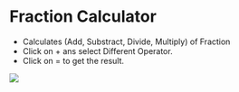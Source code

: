 # Fraction Calculator

- Calculates (Add, Substract, Divide, Multiply) of Fraction
- Click on + ans select Different Operator.
- Click on = to get the result.

![](https://user-images.githubusercontent.com/72241207/170097091-1bdcf2dc-dc7f-4b93-8451-fe12a25ab0cf.png)
